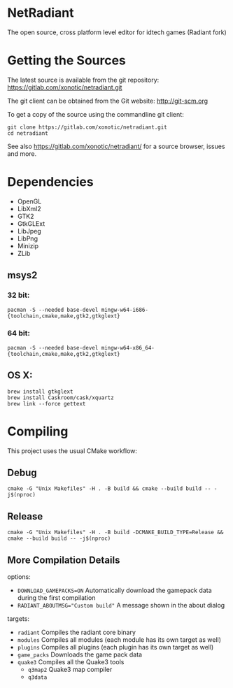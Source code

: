 NetRadiant
==========

The open source, cross platform level editor for idtech games (Radiant fork)

# Getting the Sources

The latest source is available from the git repository:
https://gitlab.com/xonotic/netradiant.git

The git client can be obtained from the Git website:
http://git-scm.org

To get a copy of the source using the commandline git client:
```
git clone https://gitlab.com/xonotic/netradiant.git
cd netradiant
```

See also https://gitlab.com/xonotic/netradiant/ for a source browser, issues and more.

# Dependencies

 * OpenGL
 * LibXml2
 * GTK2
 * GtkGLExt
 * LibJpeg
 * LibPng
 * Minizip
 * ZLib

## msys2

### 32 bit:

```
pacman -S --needed base-devel mingw-w64-i686-{toolchain,cmake,make,gtk2,gtkglext}
```

### 64 bit:

```
pacman -S --needed base-devel mingw-w64-x86_64-{toolchain,cmake,make,gtk2,gtkglext}
```

## OS X:

```
brew install gtkglext
brew install Caskroom/cask/xquartz
brew link --force gettext
```

# Compiling

This project uses the usual CMake workflow:

## Debug

`cmake -G "Unix Makefiles" -H . -B build && cmake --build build -- -j$(nproc)`

## Release

`cmake -G "Unix Makefiles" -H . -B build -DCMAKE_BUILD_TYPE=Release && cmake --build build -- -j$(nproc)`

## More Compilation Details

options:
 * `DOWNLOAD_GAMEPACKS=ON`
   Automatically download the gamepack data during the first compilation
 * `RADIANT_ABOUTMSG="Custom build"`
   A message shown in the about dialog

targets:
 * `radiant`    Compiles the radiant core binary
 * `modules`    Compiles all modules (each module has its own target as well)
 * `plugins`    Compiles all plugins (each plugin has its own target as well)
 * `game_packs` Downloads the game pack data
 * `quake3`     Compiles all the Quake3 tools
   - `q3map2`     Quake3 map compiler
   - `q3data`
